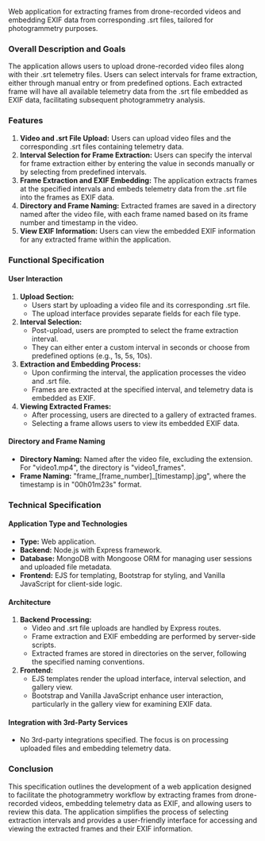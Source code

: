 Web application for extracting frames from drone-recorded videos and embedding EXIF data from corresponding .srt files, tailored for photogrammetry purposes.

### Overall Description and Goals
The application allows users to upload drone-recorded video files along with their .srt telemetry files. Users can select intervals for frame extraction, either through manual entry or from predefined options. Each extracted frame will have all available telemetry data from the .srt file embedded as EXIF data, facilitating subsequent photogrammetry analysis.

### Features
1. **Video and .srt File Upload:** Users can upload video files and the corresponding .srt files containing telemetry data.
2. **Interval Selection for Frame Extraction:** Users can specify the interval for frame extraction either by entering the value in seconds manually or by selecting from predefined intervals.
3. **Frame Extraction and EXIF Embedding:** The application extracts frames at the specified intervals and embeds telemetry data from the .srt file into the frames as EXIF data.
4. **Directory and Frame Naming:** Extracted frames are saved in a directory named after the video file, with each frame named based on its frame number and timestamp in the video.
5. **View EXIF Information:** Users can view the embedded EXIF information for any extracted frame within the application.

### Functional Specification

#### User Interaction
1. **Upload Section:**
   - Users start by uploading a video file and its corresponding .srt file.
   - The upload interface provides separate fields for each file type.
2. **Interval Selection:**
   - Post-upload, users are prompted to select the frame extraction interval.
   - They can either enter a custom interval in seconds or choose from predefined options (e.g., 1s, 5s, 10s).
3. **Extraction and Embedding Process:**
   - Upon confirming the interval, the application processes the video and .srt file.
   - Frames are extracted at the specified interval, and telemetry data is embedded as EXIF.
4. **Viewing Extracted Frames:**
   - After processing, users are directed to a gallery of extracted frames.
   - Selecting a frame allows users to view its embedded EXIF data.

#### Directory and Frame Naming
- **Directory Naming:** Named after the video file, excluding the extension. For "video1.mp4", the directory is "video1_frames".
- **Frame Naming:** "frame_[frame_number]_[timestamp].jpg", where the timestamp is in "00h01m23s" format.

### Technical Specification

#### Application Type and Technologies
- **Type:** Web application.
- **Backend:** Node.js with Express framework.
- **Database:** MongoDB with Mongoose ORM for managing user sessions and uploaded file metadata.
- **Frontend:** EJS for templating, Bootstrap for styling, and Vanilla JavaScript for client-side logic.

#### Architecture
1. **Backend Processing:**
   - Video and .srt file uploads are handled by Express routes.
   - Frame extraction and EXIF embedding are performed by server-side scripts.
   - Extracted frames are stored in directories on the server, following the specified naming conventions.
2. **Frontend:**
   - EJS templates render the upload interface, interval selection, and gallery view.
   - Bootstrap and Vanilla JavaScript enhance user interaction, particularly in the gallery view for examining EXIF data.

#### Integration with 3rd-Party Services
- No 3rd-party integrations specified. The focus is on processing uploaded files and embedding telemetry data.

### Conclusion
This specification outlines the development of a web application designed to facilitate the photogrammetry workflow by extracting frames from drone-recorded videos, embedding telemetry data as EXIF, and allowing users to review this data. The application simplifies the process of selecting extraction intervals and provides a user-friendly interface for accessing and viewing the extracted frames and their EXIF information.
